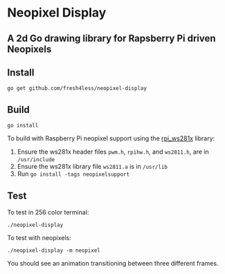 # Neopixel Display
## A 2d Go drawing library for Rapsberry Pi driven Neopixels

## Install

`go get github.com/fresh4less/neopixel-display`

## Build

`go install`

To build with Raspberry Pi neopixel support using the [rpi_ws281x](https://github.com/jgarff/rpi_ws281x) library:
   1. Ensure the ws281x header files `pwm.h`, `rpihw.h`, and `ws2811.h`, are in `/usr/include`
   2. Ensure the ws281x library file `ws2811.a` is in `/usr/lib`
   3. Run `go install -tags neopixelsupport`

## Test
To test in 256 color terminal:

`./neopixel-display`

To test with neopixels:

`./neopixel-display -m neopixel`

You should see an animation transitioning between three different frames.


